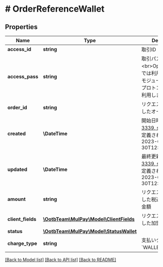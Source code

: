 # # OrderReferenceWallet

## Properties

Name | Type | Description | Notes
------------ | ------------- | ------------- | -------------
**access_id** | **string** | 取引ID | [optional]
**access_pass** | **string** | 取引パスワード&lt;br&gt;OpenAPIタイプでは利用しません。モジュールタイプ・プロトコルタイプで利用します。 | [optional]
**order_id** | **string** | リクエスト時に設定したオーダーID | [optional]
**created** | **\DateTime** | 開始日時&lt;br&gt; [RFC 3339, section 5.6](https://tools.ietf.org/html/rfc3339#section-5.6)で定義された表記   例) 2023-05-30T12:34:56+09:00 | [optional]
**updated** | **\DateTime** | 最終更新日時   [RFC 3339, section 5.6](https://tools.ietf.org/html/rfc3339#section-5.6)で定義された表記   例) 2023-05-30T12:34:56+09:00 | [optional]
**amount** | **string** | リクエスト時に設定した税送料込の取引金額 | [optional]
**client_fields** | [**\OotbTeam\MulPay\Model\ClientFields**](ClientFields.md) | リクエスト時に設定した加盟店自由項目 | [optional]
**status** | [**\OotbTeam\MulPay\Model\StatusWallet**](StatusWallet.md) |  | [optional]
**charge_type** | **string** | 支払いタイプ   - &#x60;WALLET&#x60;: Pay払い | [optional]

[[Back to Model list]](../../README.md#models) [[Back to API list]](../../README.md#endpoints) [[Back to README]](../../README.md)
